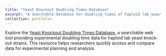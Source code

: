 ```yaml
---
title: "Yeast Knockout Doubling Times Database"
excerpt: "A searchable database for doubling times of haploid lab yeast knock-out strains <br/><img src='/images/yeastKODoublingTimes_head_pic.png'>"
collection: portfolio
---
```


Explore the [Yeast Knockout Doubling Times Database](https://clstacy.github.io/yeastKODoublingTimes/), a searchable web tool providing experimental doubling time data for haploid lab yeast knock-out strains. This resource helps researchers quickly access and compare data for experimental planning and analysis.
